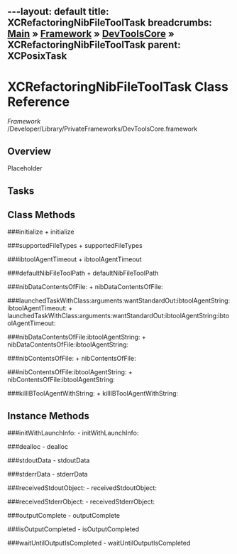 ---layout: default
title: XCRefactoringNibFileToolTask
breadcrumbs: <a href="/index.html">Main</a> &raquo; <a href="/Frameworks.html">Framework</a> &raquo; <a href="/Frameworks/DevToolsCore.html">DevToolsCore</a> &raquo; XCRefactoringNibFileToolTask
parent: XCPosixTask 
---
# XCRefactoringNibFileToolTask Class Reference

*Framework* /Developer/Library/PrivateFrameworks/DevToolsCore.framework

## Overview

Placeholder

## Tasks

## Class Methods

<a name="+initialize"></a>
###initialize
    + initialize

<a name="+supportedFileTypes"></a>
###supportedFileTypes
    + supportedFileTypes

<a name="+ibtoolAgentTimeout"></a>
###ibtoolAgentTimeout
    + ibtoolAgentTimeout

<a name="+defaultNibFileToolPath"></a>
###defaultNibFileToolPath
    + defaultNibFileToolPath

<a name="+nibDataContentsOfFile:"></a>
###nibDataContentsOfFile:
    + nibDataContentsOfFile:

<a name="+launchedTaskWithClass:arguments:wantStandardOut:ibtoolAgentString:ibtoolAgentTimeout:"></a>
###launchedTaskWithClass:arguments:wantStandardOut:ibtoolAgentString:ibtoolAgentTimeout:
    + launchedTaskWithClass:arguments:wantStandardOut:ibtoolAgentString:ibtoolAgentTimeout:

<a name="+nibDataContentsOfFile:ibtoolAgentString:"></a>
###nibDataContentsOfFile:ibtoolAgentString:
    + nibDataContentsOfFile:ibtoolAgentString:

<a name="+nibContentsOfFile:"></a>
###nibContentsOfFile:
    + nibContentsOfFile:

<a name="+nibContentsOfFile:ibtoolAgentString:"></a>
###nibContentsOfFile:ibtoolAgentString:
    + nibContentsOfFile:ibtoolAgentString:

<a name="+killIBToolAgentWithString:"></a>
###killIBToolAgentWithString:
    + killIBToolAgentWithString:

## Instance Methods

<a name="-initWithLaunchInfo:"></a>
###initWithLaunchInfo:
    - initWithLaunchInfo:

<a name="-dealloc"></a>
###dealloc
    - dealloc

<a name="-stdoutData"></a>
###stdoutData
    - stdoutData

<a name="-stderrData"></a>
###stderrData
    - stderrData

<a name="-receivedStdoutObject:"></a>
###receivedStdoutObject:
    - receivedStdoutObject:

<a name="-receivedStderrObject:"></a>
###receivedStderrObject:
    - receivedStderrObject:

<a name="-outputComplete"></a>
###outputComplete
    - outputComplete

<a name="-isOutputCompleted"></a>
###isOutputCompleted
    - isOutputCompleted

<a name="-waitUntilOutputIsCompleted"></a>
###waitUntilOutputIsCompleted
    - waitUntilOutputIsCompleted

